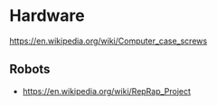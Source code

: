 # Hardware

https://en.wikipedia.org/wiki/Computer_case_screws

## Robots

- <https://en.wikipedia.org/wiki/RepRap_Project>
